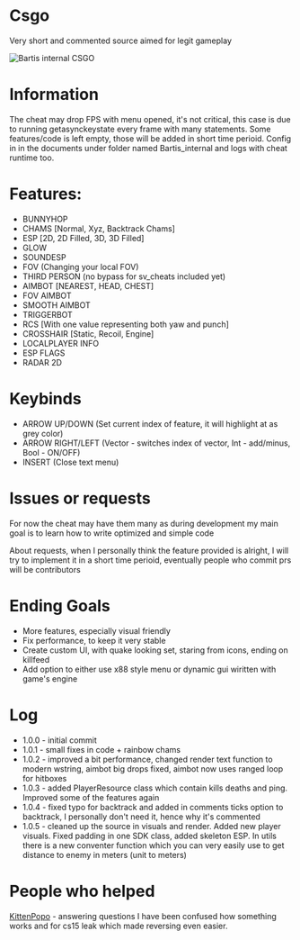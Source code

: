 # Csgo
Very short and commented source aimed for legit gameplay

![Bartis internal CSGO](https://i.imgur.com/H6DEwIh.png)

# Information
The cheat may drop FPS with menu opened, it's not critical, this case is due to running getasynckeystate every frame with many statements.
Some features/code is left empty, those will be added in short time perioid.
Config in in the documents under folder named Bartis_internal and logs with cheat runtime too.

# Features: 
 - BUNNYHOP
 - CHAMS [Normal, Xyz, Backtrack Chams]
 - ESP [2D, 2D Filled, 3D, 3D Filled]
 - GLOW
 - SOUNDESP
 - FOV (Changing your local FOV)
 - THIRD PERSON (no bypass for sv_cheats included yet)
 - AIMBOT [NEAREST, HEAD, CHEST]
 - FOV AIMBOT
 - SMOOTH AIMBOT
 - TRIGGERBOT
 - RCS [With one value representing both yaw and punch]
 - CROSSHAIR [Static, Recoil, Engine]
 - LOCALPLAYER INFO
 - ESP FLAGS
 - RADAR 2D

# Keybinds
 - ARROW UP/DOWN (Set current index of feature, it will highlight at as grey color)
 - ARROW RIGHT/LEFT (Vector - switches index of vector, Int - add/minus, Bool - ON/OFF)
 - INSERT (Close text menu)

# Issues or requests
For now the cheat may have them many as during development my main goal is to learn how to write optimized and simple code

About requests, when I personally think the feature provided is alright,
I will try to implement it in a short time perioid, eventually people who commit prs will be contributors

# Ending Goals
- More features, especially visual friendly
- Fix performance, to keep it very stable
- Create custom UI, with quake looking set, staring from icons, ending on killfeed
- Add option to either use x88 style menu or dynamic gui wiritten with game's engine

# Log
- 1.0.0 - initial commit
- 1.0.1 - small fixes in code + rainbow chams
- 1.0.2 - improved a bit performance, changed render text function to modern wstring, aimbot big drops fixed, aimbot now uses ranged loop for hitboxes
- 1.0.3 - added PlayerResource class which contain kills deaths and ping. Improved some of the features again
- 1.0.4 - fixed typo for backtrack and added in comments ticks option to backtrack, I personally don't need it, hence why it's commented
- 1.0.5 - cleaned up the source in visuals and render. Added new player visuals. Fixed padding in one SDK class, added skeleton ESP. In utils there is a new conventer function which you can very easily use to get distance to enemy in meters (unit to meters)

# People who helped
[KittenPopo](https://github.com/KittenPopo) - answering questions I have been confused how something works and for cs15 leak which made reversing even easier.
